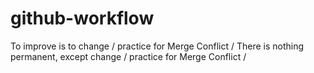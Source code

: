 # github-workflow

To improve is to change / practice for Merge Conflict /
There is nothing permanent, except change / practice for Merge Conflict /
